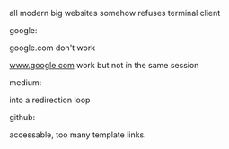 all modern big websites somehow refuses terminal client

google: 

google.com don't work

www.google.com work but not in the same session

medium:

into a redirection loop

github:

accessable, too many template links.


